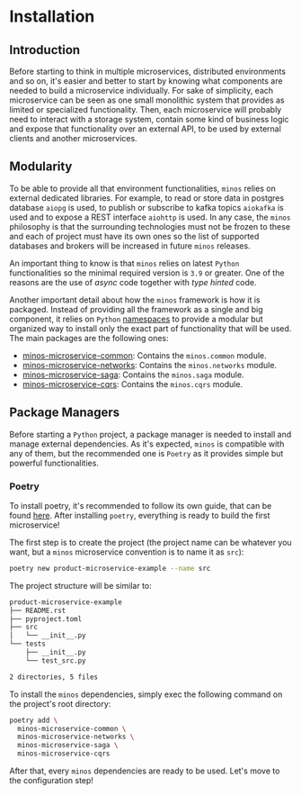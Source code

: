 # Installation

## Introduction

Before starting to think in multiple microservices, distributed environments and so on, it's easier and better to start by knowing what components are needed to build a microservice individually. For sake of simplicity, each microservice can be seen as one small monolithic system that provides as limited or specialized functionality. Then, each microservice will probably need to interact with a storage system, contain some kind of business logic and expose that functionality over an external API, to be used by external clients and another microservices. 

## Modularity

To be able to provide all that environment functionalities, `minos` relies on external dedicated libraries. For example, to read or store data in postgres database `aiopg` is used, to publish or subscribe to kafka topics `aiokafka` is used and to expose a REST interface `aiohttp` is used. In any case, the `minos` philosophy is that the surrounding technologies must not be frozen to these and each of project must have its own ones so the list of supported databases and brokers will be increased in future `minos` releases.

An important thing to know is that `minos` relies on latest `Python` functionalities so the minimal required version is `3.9` or greater. One of the reasons are the use of *async* code together with *type hinted* code.

Another important detail about how the `minos` framework is how it is packaged. Instead of providing all the framework as a single and big component, it relies on `Python` [namespaces](https://packaging.python.org/guides/packaging-namespace-packages/) to provide a modular but organized way to install only the exact part of functionality that will be used. The main packages are the following ones:
* [minos-microservice-common](https://pypi.org/project/minos-microservice-common/): Contains the `minos.common` module.
* [minos-microservice-networks](https://pypi.org/project/minos-microservice-networks/):  Contains the `minos.networks` module.
* [minos-microservice-saga](https://pypi.org/project/minos-microservice-saga/): Contains the `minos.saga` module.
* [minos-microservice-cqrs](https://pypi.org/project/minos-microservice-cqrs/): Contains the `minos.cqrs` module.

## Package Managers

Before starting a `Python` project, a package manager is needed to install and manage external dependencies. As it's expected, `minos` is compatible with any of them, but the recommended one is `Poetry` as it provides simple but powerful functionalities.

### Poetry

To install poetry, it's recommended to follow its own guide, that can be found [here](https://python-poetry.org/docs/). After installing `poetry`, everything is ready to build the first microservice!

The first step is to create the project (the project name can be whatever you want, but a `minos` microservice convention is to name it as `src`):

```bash
poetry new product-microservice-example --name src
```

The project structure will be similar to: 

```bash
product-microservice-example
├── README.rst
├── pyproject.toml
├── src
│   └── __init__.py
└── tests
    ├── __init__.py
    └── test_src.py

2 directories, 5 files
```

To install the `minos` dependencies, simply exec the following command on the project's root directory:

```bash
poetry add \
  minos-microservice-common \
  minos-microservice-networks \
  minos-microservice-saga \
  minos-microservice-cqrs
```

After that, every `minos` dependencies are ready to be used. Let's move to the configuration step!